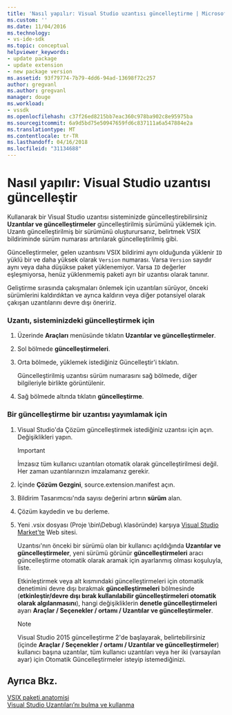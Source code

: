 ```yaml
---
title: 'Nasıl yapılır: Visual Studio uzantısı güncelleştirme | Microsoft Docs'
ms.custom: ''
ms.date: 11/04/2016
ms.technology:
- vs-ide-sdk
ms.topic: conceptual
helpviewer_keywords:
- update package
- update extension
- new package version
ms.assetid: 93f79774-7b79-4dd6-94ad-13698f72c257
author: gregvanl
ms.author: gregvanl
manager: douge
ms.workload:
- vssdk
ms.openlocfilehash: c37f26ed8215bb7eac360c978ba902c8e95975ba
ms.sourcegitcommit: 6a9d5bd75e50947659fd6c837111a6a547884e2a
ms.translationtype: MT
ms.contentlocale: tr-TR
ms.lasthandoff: 04/16/2018
ms.locfileid: "31134688"
---
```

# <a name="how-to-update-a-visual-studio-extension"></a>Nasıl yapılır: Visual Studio uzantısı güncelleştir
Kullanarak bir Visual Studio uzantısı sisteminizde güncelleştirebilirsiniz **Uzantılar ve güncelleştirmeler** güncelleştirilmiş sürümünü yüklemek için. Uzantı güncelleştirilmiş bir sürümünü oluşturursanız, belirtmek VSIX bildiriminde sürüm numarası artırılarak güncelleştirilmiş gibi.  
  
 Güncelleştirmeler, gelen uzantısını VSIX bildirimi aynı olduğunda yüklenir `ID` yüklü bir ve daha yüksek olarak `Version` numarası. Varsa `Version` sayıdır aynı veya daha düşükse paket yüklenemiyor. Varsa `ID` değerler eşleşmiyorsa, henüz yüklenmemiş paketi ayrı bir uzantısı olarak tanınır.  
  
 Geliştirme sırasında çakışmaları önlemek için uzantıları sürüyor, önceki sürümlerini kaldırdıktan ve ayrıca kaldırın veya diğer potansiyel olarak çakışan uzantılarını devre dışı öneririz.  
  
### <a name="to-update-an-extension-on-your-system"></a>Uzantı, sisteminizdeki güncelleştirmek için  
  
1.  Üzerinde **Araçları** menüsünde tıklatın **Uzantılar ve güncelleştirmeler**.  
  
2.  Sol bölmede **güncelleştirmeleri**.  
  
3.  Orta bölmede, yüklemek istediğiniz Güncelleştir'i tıklatın.  
  
     Güncelleştirilmiş uzantısı sürüm numarasını sağ bölmede, diğer bilgileriyle birlikte görüntülenir.  
  
4.  Sağ bölmede altında tıklatın **güncelleştirme**.  
  
### <a name="to-publish-an-update-of-an-extension"></a>Bir güncelleştirme bir uzantısı yayımlamak için  
  
1.  Visual Studio'da Çözüm güncelleştirmek istediğiniz uzantısı için açın. Değişiklikleri yapın.  
  
    > [!IMPORTANT]
    >  İmzasız tüm kullanıcı uzantıları otomatik olarak güncelleştirilmesi değil. Her zaman uzantılarınızın imzalamanız gerekir.  
  
2.  İçinde **Çözüm Gezgini**, source.extension.manifest açın.  
  
3.  Bildirim Tasarımcısı'nda sayısı değerini artırın **sürüm** alan.  
  
4.  Çözüm kaydedin ve bu derleme.  
  
5.  Yeni .vsix dosyası (Proje \bin\Debug\ klasöründe) karşıya [Visual Studio Market'te](https://marketplace.visualstudio.com/vs) Web sitesi.  
  
     Uzantısı'nın önceki bir sürümü olan bir kullanıcı açıldığında **Uzantılar ve güncelleştirmeler**, yeni sürümü görünür **güncelleştirmeleri** aracı güncelleştirme otomatik olarak aramak için ayarlanmış olması koşuluyla, liste.  
  
     Etkinleştirmek veya alt kısmındaki güncelleştirmeleri için otomatik denetimini devre dışı bırakmak **güncelleştirmeleri** bölmesinde (**etkinleştir/devre dışı bırak kullanılabilir güncelleştirmeleri otomatik olarak algılanmasını**), hangi değişikliklerin **denetle güncelleştirmeleri** ayarı **Araçlar / Seçenekler / ortamı / Uzantılar ve güncelleştirmeler**.  
  
    > [!NOTE]
    >  Visual Studio 2015 güncelleştirme 2'de başlayarak, belirtebilirsiniz (içinde **Araçlar / Seçenekler / ortamı / Uzantılar ve güncelleştirmeler**) kullanıcı başına uzantılar, tüm kullanıcı uzantıları veya her iki (varsayılan ayar) için Otomatik Güncelleştirmeler isteyip istemediğinizi.  
  
## <a name="see-also"></a>Ayrıca Bkz.  
 [VSIX paketi anatomisi](../extensibility/anatomy-of-a-vsix-package.md)   
 [Visual Studio Uzantıları’nı bulma ve kullanma](../ide/finding-and-using-visual-studio-extensions.md)
